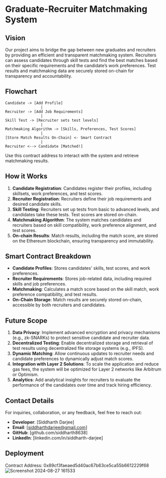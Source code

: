 # Graduate-Recruiter Matchmaking System

## Vision
Our project aims to bridge the gap between new graduates and recruiters by providing an efficient and transparent matchmaking system. Recruiters can assess candidates through skill tests and find the best matches based on their specific requirements and the candidate’s work preferences. Test results and matchmaking data are securely stored on-chain for transparency and accountability.

## Flowchart
```plaintext
Candidate -> [Add Profile]
                |
Recruiter -> [Add Job Requirements]
                |
Skill Test -> [Recruiter sets test levels]
                |
Matchmaking Algorithm -> [Skills, Preferences, Test Scores]
                |
[Store Match Results On-Chain] <- Smart Contract
                |
Recruiter <--> Candidate [Matched!]
```


Use this contract address to interact with the system and retrieve matchmaking results.

## How it Works
1. **Candidate Registration**: Candidates register their profiles, including skillsets, work preferences, and test scores.
2. **Recruiter Registration**: Recruiters define their job requirements and desired candidate skills.
3. **Skill Testing**: Recruiters set up tests from basic to advanced levels, and candidates take these tests. Test scores are stored on-chain.
4. **Matchmaking Algorithm**: The system matches candidates and recruiters based on skill compatibility, work preference alignment, and test scores.
5. **On-chain Results**: Match results, including the match score, are stored on the Ethereum blockchain, ensuring transparency and immutability.

## Smart Contract Breakdown
- **Candidate Profiles**: Stores candidates' skills, test scores, and work preferences.
- **Recruiter Requirements**: Stores job-related data, including required skills and job preferences.
- **Matchmaking**: Calculates a match score based on the skill match, work preference compatibility, and test results.
- **On-Chain Storage**: Match results are securely stored on-chain, accessible by both recruiters and candidates.

## Future Scope
1. **Data Privacy**: Implement advanced encryption and privacy mechanisms (e.g., zk-SNARKs) to protect sensitive candidate and recruiter data.
2. **Decentralized Testing**: Enable decentralized storage and retrieval of test results using decentralized file storage systems (e.g., IPFS).
3. **Dynamic Matching**: Allow continuous updates to recruiter needs and candidate preferences to dynamically adjust match scores.
4. **Integration with Layer 2 Solutions**: To scale the application and reduce gas fees, the system will be optimized for Layer 2 networks like Arbitrum or Optimism.
5. **Analytics**: Add analytical insights for recruiters to evaluate the performance of the candidates over time and track hiring efficiency.

## Contact Details
For inquiries, collaboration, or any feedback, feel free to reach out:

- **Developer**: [Siddharth Darjee]
- **Email**: [siddharthdarjee@gmail.com]
- **GitHub**: [github.com/siddharth8638]
- **LinkedIn**: [linkedin.com/in/siddharth-darjee]


## Deployment

Contract Address: 0x89cf3faeaed5d40ac67b63ce5ca55b6612229f68
![Screenshot 2024-08-27 161533](https://github.com/user-attachments/assets/bf75e713-47a5-4dc6-876e-e371d9ff8236)






